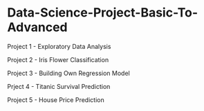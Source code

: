 # Data-Science-Project-Basic-To-Advanced
Project 1 - Exploratory Data Analysis

Project 2 - Iris Flower Classification

Project 3 - Building Own Regression Model

Prject 4 - Titanic Survival Prediction

Project 5  - House Price Prediction 
